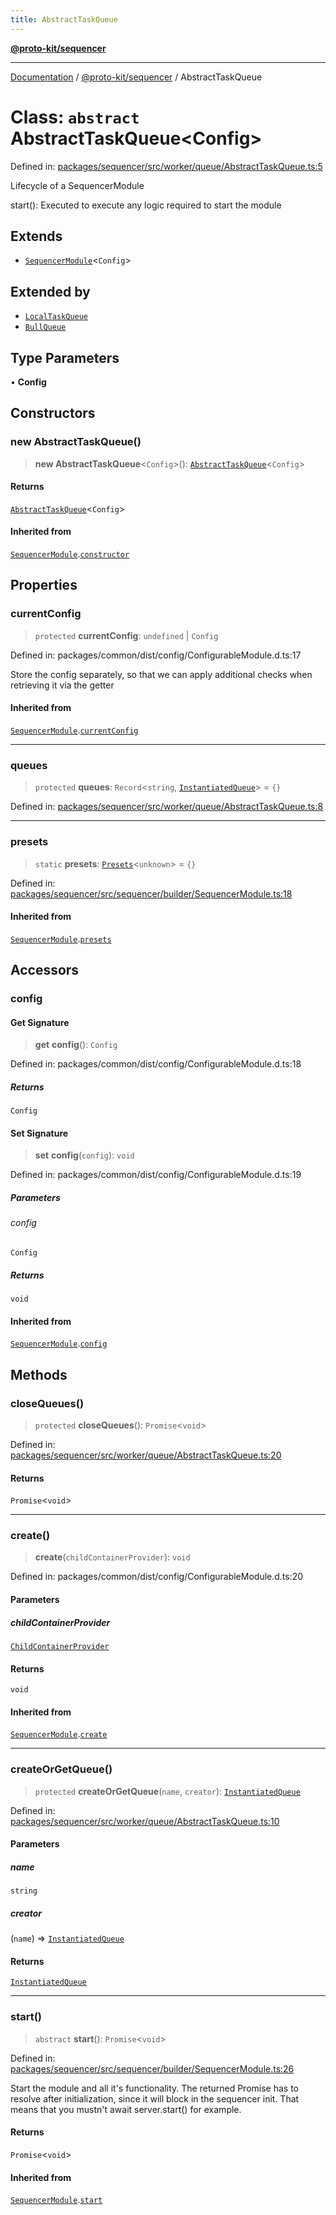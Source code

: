 ```yaml
---
title: AbstractTaskQueue
---
```


[**@proto-kit/sequencer**](../README.md)

***

[Documentation](../../../README.md) / [@proto-kit/sequencer](../README.md) / AbstractTaskQueue

# Class: `abstract` AbstractTaskQueue\<Config\>

Defined in: [packages/sequencer/src/worker/queue/AbstractTaskQueue.ts:5](https://github.com/proto-kit/framework/blob/28efa802e3737fc3b77339148b307ef7246f3ef1/packages/sequencer/src/worker/queue/AbstractTaskQueue.ts#L5)

Lifecycle of a SequencerModule

start(): Executed to execute any logic required to start the module

## Extends

- [`SequencerModule`](SequencerModule.md)\<`Config`\>

## Extended by

- [`LocalTaskQueue`](LocalTaskQueue.md)
- [`BullQueue`](../../deployment/classes/BullQueue.md)

## Type Parameters

• **Config**

## Constructors

### new AbstractTaskQueue()

> **new AbstractTaskQueue**\<`Config`\>(): [`AbstractTaskQueue`](AbstractTaskQueue.md)\<`Config`\>

#### Returns

[`AbstractTaskQueue`](AbstractTaskQueue.md)\<`Config`\>

#### Inherited from

[`SequencerModule`](SequencerModule.md).[`constructor`](SequencerModule.md#constructors)

## Properties

### currentConfig

> `protected` **currentConfig**: `undefined` \| `Config`

Defined in: packages/common/dist/config/ConfigurableModule.d.ts:17

Store the config separately, so that we can apply additional
checks when retrieving it via the getter

#### Inherited from

[`SequencerModule`](SequencerModule.md).[`currentConfig`](SequencerModule.md#currentconfig)

***

### queues

> `protected` **queues**: `Record`\<`string`, [`InstantiatedQueue`](../interfaces/InstantiatedQueue.md)\> = `{}`

Defined in: [packages/sequencer/src/worker/queue/AbstractTaskQueue.ts:8](https://github.com/proto-kit/framework/blob/28efa802e3737fc3b77339148b307ef7246f3ef1/packages/sequencer/src/worker/queue/AbstractTaskQueue.ts#L8)

***

### presets

> `static` **presets**: [`Presets`](../../common/type-aliases/Presets.md)\<`unknown`\> = `{}`

Defined in: [packages/sequencer/src/sequencer/builder/SequencerModule.ts:18](https://github.com/proto-kit/framework/blob/28efa802e3737fc3b77339148b307ef7246f3ef1/packages/sequencer/src/sequencer/builder/SequencerModule.ts#L18)

#### Inherited from

[`SequencerModule`](SequencerModule.md).[`presets`](SequencerModule.md#presets)

## Accessors

### config

#### Get Signature

> **get** **config**(): `Config`

Defined in: packages/common/dist/config/ConfigurableModule.d.ts:18

##### Returns

`Config`

#### Set Signature

> **set** **config**(`config`): `void`

Defined in: packages/common/dist/config/ConfigurableModule.d.ts:19

##### Parameters

###### config

`Config`

##### Returns

`void`

#### Inherited from

[`SequencerModule`](SequencerModule.md).[`config`](SequencerModule.md#config)

## Methods

### closeQueues()

> `protected` **closeQueues**(): `Promise`\<`void`\>

Defined in: [packages/sequencer/src/worker/queue/AbstractTaskQueue.ts:20](https://github.com/proto-kit/framework/blob/28efa802e3737fc3b77339148b307ef7246f3ef1/packages/sequencer/src/worker/queue/AbstractTaskQueue.ts#L20)

#### Returns

`Promise`\<`void`\>

***

### create()

> **create**(`childContainerProvider`): `void`

Defined in: packages/common/dist/config/ConfigurableModule.d.ts:20

#### Parameters

##### childContainerProvider

[`ChildContainerProvider`](../../common/interfaces/ChildContainerProvider.md)

#### Returns

`void`

#### Inherited from

[`SequencerModule`](SequencerModule.md).[`create`](SequencerModule.md#create)

***

### createOrGetQueue()

> `protected` **createOrGetQueue**(`name`, `creator`): [`InstantiatedQueue`](../interfaces/InstantiatedQueue.md)

Defined in: [packages/sequencer/src/worker/queue/AbstractTaskQueue.ts:10](https://github.com/proto-kit/framework/blob/28efa802e3737fc3b77339148b307ef7246f3ef1/packages/sequencer/src/worker/queue/AbstractTaskQueue.ts#L10)

#### Parameters

##### name

`string`

##### creator

(`name`) => [`InstantiatedQueue`](../interfaces/InstantiatedQueue.md)

#### Returns

[`InstantiatedQueue`](../interfaces/InstantiatedQueue.md)

***

### start()

> `abstract` **start**(): `Promise`\<`void`\>

Defined in: [packages/sequencer/src/sequencer/builder/SequencerModule.ts:26](https://github.com/proto-kit/framework/blob/28efa802e3737fc3b77339148b307ef7246f3ef1/packages/sequencer/src/sequencer/builder/SequencerModule.ts#L26)

Start the module and all it's functionality.
The returned Promise has to resolve after initialization,
since it will block in the sequencer init.
That means that you mustn't await server.start() for example.

#### Returns

`Promise`\<`void`\>

#### Inherited from

[`SequencerModule`](SequencerModule.md).[`start`](SequencerModule.md#start)
